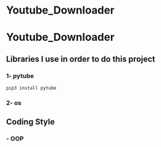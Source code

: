 # Youtube_Downloader
# Youtube_Downloader

## Libraries I use in order to do this project

### 1- pytube
    pip3 install pytube
### 2- os

## Coding Style
### - OOP
